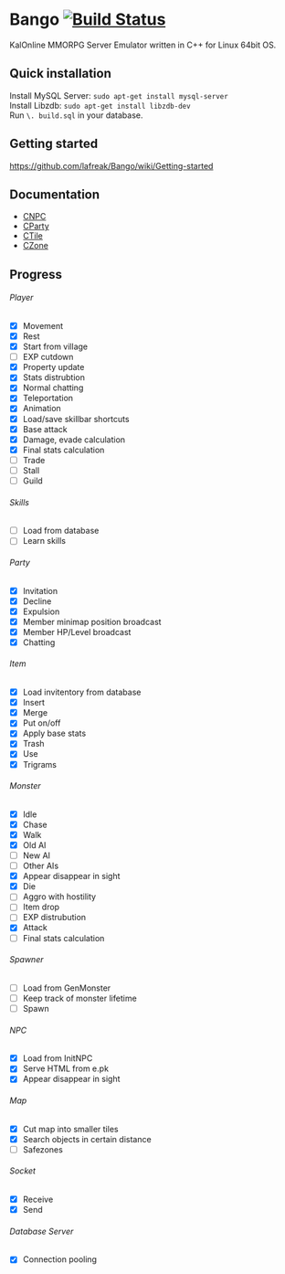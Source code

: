 # Bango [![Build Status](https://travis-ci.org/lafreak/Bango.svg?branch=master)](https://travis-ci.org/lafreak/Bango)
KalOnline MMORPG Server Emulator written in C++ for Linux 64bit OS.  

## Quick installation
Install MySQL Server: `sudo apt-get install mysql-server`  
Install Libzdb: `sudo apt-get install libzdb-dev`  
Run `\. build.sql` in your database.

## Getting started
https://github.com/lafreak/Bango/wiki/Getting-started

## Documentation
- [CNPC](https://github.com/lafreak/Bango/blob/master/doc/API.md#class-cnpc)
- [CParty](https://github.com/lafreak/Bango/blob/master/doc/API.md#class-cparty)
- [CTile](https://github.com/lafreak/Bango/blob/master/doc/API.md#class-ctile)
- [CZone](https://github.com/lafreak/Bango/blob/master/doc/API.md#class-czone)

## Progress

###### Player
- [x] Movement
- [x] Rest
- [x] Start from village
- [ ] EXP cutdown
- [x] Property update
- [x] Stats distrubtion
- [x] Normal chatting
- [x] Teleportation
- [x] Animation
- [x] Load/save skillbar shortcuts
- [x] Base attack
- [x] Damage, evade calculation
- [x] Final stats calculation
- [ ] Trade
- [ ] Stall
- [ ] Guild

###### Skills
- [ ] Load from database
- [ ] Learn skills

###### Party
- [x] Invitation
- [x] Decline
- [x] Expulsion
- [x] Member minimap position broadcast
- [x] Member HP/Level broadcast
- [x] Chatting

###### Item
- [x] Load invitentory from database
- [x] Insert
- [x] Merge
- [x] Put on/off
- [x] Apply base stats
- [x] Trash
- [x] Use
- [x] Trigrams

###### Monster
- [x] Idle
- [x] Chase
- [x] Walk
- [x] Old AI
- [ ] New AI
- [ ] Other AIs
- [x] Appear disappear in sight
- [x] Die
- [ ] Aggro with hostility
- [ ] Item drop
- [ ] EXP distrubution
- [x] Attack
- [ ] Final stats calculation

###### Spawner
- [ ] Load from GenMonster
- [ ] Keep track of monster lifetime
- [ ] Spawn

###### NPC
- [x] Load from InitNPC
- [x] Serve HTML from e.pk
- [x] Appear disappear in sight

###### Map
- [x] Cut map into smaller tiles
- [x] Search objects in certain distance
- [ ] Safezones

###### Socket
- [x] Receive
- [x] Send

###### Database Server
- [x] Connection pooling
